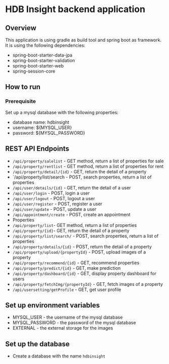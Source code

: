 # HDB Insight backend application

## Overview

This application is using gradle as build tool and spring boot as framework. It is using the following dependencies:
- spring-boot-starter-data-jpa
- spring-boot-starter-validation
- spring-boot-starter-web
- spring-session-core

## How to run

### Prerequisite
Set up a mysql database with the following properties:
- database name: hdbinsight
- username: ${MYSQL_USER}
- password: ${MYSQL_PASSWORD}

## REST API Endpoints

- `/api/property/salelist` - GET method, return a list of properties for sale
- `/api/property/rentlist` - GET method, return a list of properties for rent
- `/api/property/detail/{id}` - GET, return the detail of a property
- `/api/property/list/search - POST, search properties, return a list of properties
- `/api/user/details/{id}` - GET, return the detail of a user
- `/api/user/login` - POST, login a user
- `/api/user/logout` - POST, logout a user
- `/api/user/register` - POST, register a user
- `/api/user/update` - POST, update a user
- `/api/appointment/create` - POST, create an appointment
- Properties
- `/api/property/list`- GET method, return a list of properties 
- `/api/property/{id}`- GET, return the detail of a property
- `/api/property/list/search/` - POST, search properties, return a list of properties 
- `/api/property/details/{id}` - POST, return the detail of a property
- `/api/property/upload/{propertyId}` - POST, upload images of a property
- `/api/property/recommend/{id}` - GET, recommend properties
- `/api/property/predict/{id}` - GET, make prediction
- `/api/property/dashboard/{id}` - GET, display property dashboard for users
- `/api/property/fetchImg/{propertyId}` - GET, fetch images of a property
- `/api/usersetting/getProfile` - GET, get user profile

## Set up environment variables
- MYSQL_USER - the username of the mysql database
- MYSQL_PASSWORD - the password of the mysql database
- EXTERNAL - the external storage for the images

## Set up the database
- Create a database with the name `hdbinsight`

